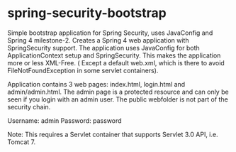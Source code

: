 spring-security-bootstrap
=========================

Simple bootstrap application for Spring Security, uses JavaConfig and Spring 4 milestone-2. 
Creates a Spring 4 web application with SpringSecurity support. 
The application uses JavaConfig for both ApplicationContext setup and SpringSecurity. This makes the application more or less XML-Free. ( Except a default web.xml, which is there to avoid FileNotFoundException in some servlet containers).

Application contains 3 web pages: index.html, login.html and admin/admin.html. 
The admin page is a protected resource and can only be seen if you login with an admin user. The public webfolder is not part of the security chain. 

Username: admin
Password: password

Note: 
This requires a Servlet container that supports Servlet 3.0 API, i.e. Tomcat 7.



